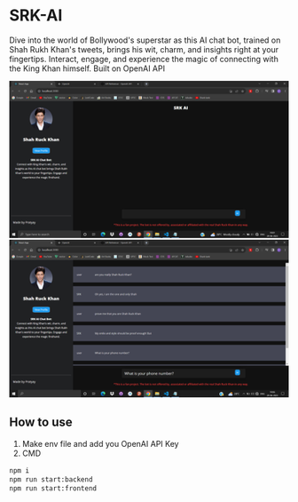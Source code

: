 # SRK-AI
Dive into the world of Bollywood's superstar as this AI chat bot, trained on Shah Rukh Khan's tweets, brings his wit, charm, and insights right at your fingertips. Interact, engage, and experience the magic of connecting with the King Khan himself.
Built on OpenAI API 

![alt text](https://github.com/PratyayMallik1006/SRK-AI/blob/main/screenshots/img1.PNG?raw=true)
![alt text](https://github.com/PratyayMallik1006/SRK-AI/blob/main/screenshots/img2.PNG?raw=true)

## How to use
1. Make env file and add you OpenAI API Key
2. CMD
```
npm i
npm run start:backend
npm run start:frontend
```
